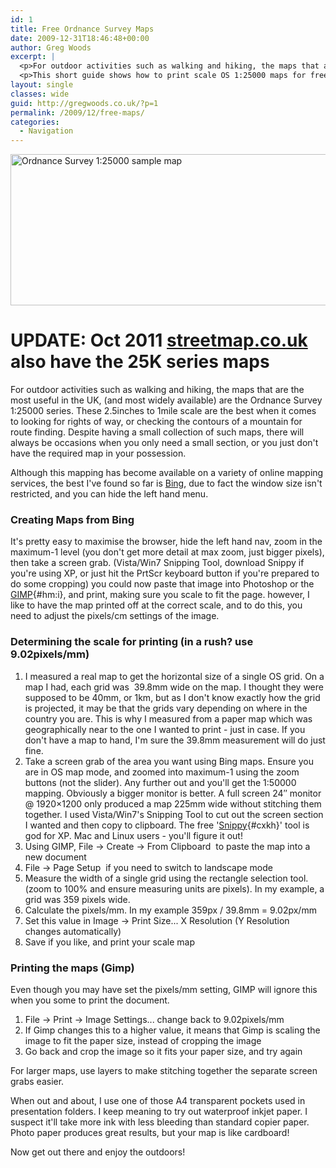 ```yaml
---
id: 1
title: Free Ordnance Survey Maps
date: 2009-12-31T18:46:48+00:00
author: Greg Woods
excerpt: |
  <p>For outdoor activities such as walking and hiking, the maps that are the most useful in the UK, (and most widely available) are the Ordnance Survey 1:25000 series. These 2.5inches to 1mile scale are the best when it comes to looking for rights of way, or checking the contours of a mountain for route finding. Despite having a small collection of such maps, there will always be occasions when you only need a small section, or you just don't have the required map in your possession. </p>
  <p>This short guide shows how to print scale OS 1:25000 maps for free.</p>
layout: single
classes: wide
guid: http://gregwoods.co.uk/?p=1
permalink: /2009/12/free-maps/
categories:
  - Navigation
---
```

<img src="http://gregwoods.co.uk/wp-content/uploads/2010/01/maptest.gif" alt="Ordnance Survey 1:25000 sample map" title="Ordnance Survey 1:25000 sample map" width="590" height="242" class="alignnone size-full wp-image-8" />

# UPDATE: Oct 2011 [streetmap.co.uk](http://www.streetmap.co.uk) also have the 25K series maps

For outdoor activities such as walking and hiking, the maps that are the most useful in the UK, (and most widely available) are the Ordnance Survey 1:25000 series. These 2.5inches to 1mile scale are the best when it comes to looking for rights of way, or checking the contours of a mountain for route finding. Despite having a small collection of such maps, there will always be occasions when you only need a small section, or you just don't have the required map in your possession. 

Although this mapping has become available on a variety of online mapping services, the best I've found so far is [Bing](http://www.bing.com/maps/ "Bing"), due to fact the window size isn't restricted, and you can hide the left hand menu.

### Creating Maps from Bing

It's pretty easy to maximise the browser, hide the left hand nav, zoom in the maximum-1 level (you don't get more detail at max zoom, just bigger pixels), then take a screen grab. (Vista/Win7 Snipping Tool, download Snippy if you're using XP, or just hit the PrtScr keyboard button if you're prepared to do some cropping) you could now paste that image into Photoshop or the [GIMP](http://www.gimp.org/downloads/ "GIMP"){#hm:i}, and print, making sure you scale to fit the page. however, I like to have the map printed off at the correct scale, and to do this, you need to adjust the pixels/cm settings of the image.

### Determining the scale for printing (in a rush? use 9.02pixels/mm)

  1. I measured a real map to get the horizontal size of a single OS grid. On a map I had, each grid was  39.8mm wide on the map. I thought they were supposed to be 40mm, or 1km, but as I don't know exactly how the grid is projected, it may be that the grids vary depending on where in the country you are. This is why I measured from a paper map which was geographically near to the one I wanted to print - just in case. If you don't have a map to hand, I'm sure the 39.8mm measurement will do just fine.
  2. Take a screen grab of the area you want using Bing maps. Ensure you are in OS map mode, and zoomed into maximum-1 using the zoom buttons (not the slider). Any further out and you'll get the 1:50000 mapping. Obviously a bigger monitor is better. A full screen 24&#8243; monitor @ 1920&#215;1200 only produced a map 225mm wide without stitching them together. I used Vista/Win7's Snipping Tool to cut out the screen section I wanted and then copy to clipboard. The free '[Snippy](http://www.bhelpuri.net/Snippy/ "Snippy"){#cxkh}' tool is god for XP. Mac and Linux users - you'll figure it out!
  3. Using GIMP, File -> Create -> From Clipboard  to paste the map into a new document
  4. File -> Page Setup  if you need to switch to landscape mode
  5. Measure the width of a single grid using the rectangle selection tool. (zoom to 100% and ensure measuring units are pixels). In my example, a grid was 359 pixels wide.
  6. Calculate the pixels/mm. In my example 359px / 39.8mm = 9.02px/mm
  7. Set this value in Image -> Print Size... X Resolution (Y Resolution changes automatically)
  8. Save if you like, and print your scale map

### Printing the maps (Gimp)

Even though you may have set the pixels/mm setting, GIMP will ignore this when you some to print the document. 

  1. File -> Print -> Image Settings... change back to 9.02pixels/mm
  2. If Gimp changes this to a higher value, it means that Gimp is scaling the image to fit the paper size, instead of cropping the image
  3. Go back and crop the image so it fits your paper size, and try again

For larger maps, use layers to make stitching together the separate screen grabs easier.

When out and about, I use one of those A4 transparent pockets used in presentation folders. I keep meaning to try out waterproof inkjet paper. I suspect it'll take more ink with less bleeding than standard copier paper. Photo paper produces great results, but your map is like cardboard!

Now get out there and enjoy the outdoors!
